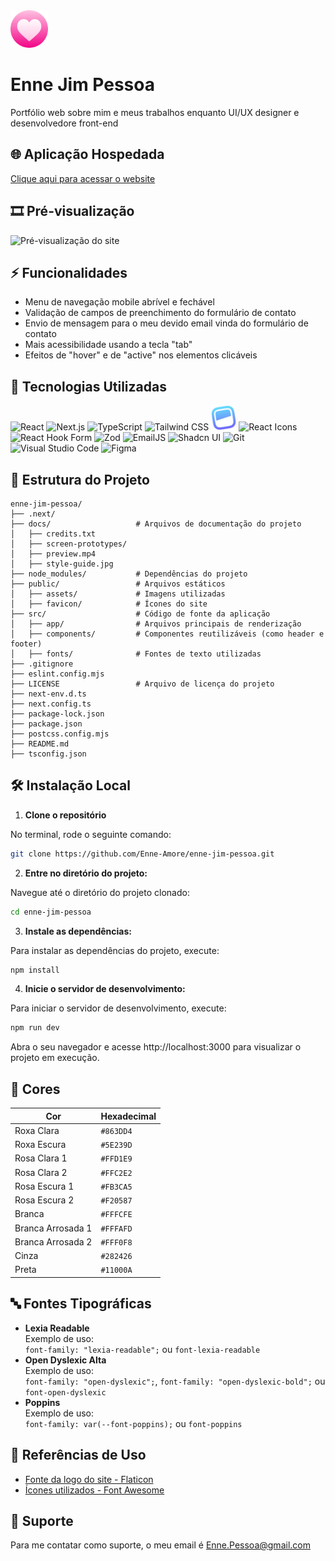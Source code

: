 <img src="public/favicon/apple-touch-icon.png" alt="Logo do site" width="60" height="60">

# Enne Jim Pessoa

 Portfólio web sobre mim e meus trabalhos enquanto UI/UX designer e desenvolvedore front-end


## 🌐 Aplicação Hospedada

 [Clique aqui para acessar o website](https://enne-jim-pessoa.vercel.app)


## 🎞️ Pré-visualização

 <img src="public/assets/preview.gif" alt="Pré-visualização do site" width="340" height="200">


## ⚡ Funcionalidades

 - Menu de navegação mobile abrível e fechável
 - Validação de campos de preenchimento do formulário de contato
 - Envio de mensagem para o meu devido email vinda do formulário de contato
 - Mais acessibilidade usando a tecla "tab"
 - Efeitos de "hover" e de "active" nos elementos  clicáveis


## 🚀 Tecnologias Utilizadas

 <p align="left">
   <img src="https://cdn.jsdelivr.net/gh/devicons/devicon/icons/react/react-original.svg" title="React" alt="React" width="40" height="40"/>
   <img src="https://cdn.jsdelivr.net/gh/devicons/devicon/icons/nextjs/nextjs-original.svg" title="Next.js" alt="Next.js" width="40" height="40"/>
   <img src="https://cdn.jsdelivr.net/gh/devicons/devicon/icons/typescript/typescript-original.svg" title="TypeScript" alt="TypeScript" width="40" height="40"/>
   <img src="https://cdn.jsdelivr.net/gh/devicons/devicon/icons/tailwindcss/tailwindcss-original.svg" title="Tailwind CSS" alt="Tailwind CSS" width="40" height="40"/>
   <img src="https://raw.githubusercontent.com/nuxt/modules/main/icons/headlessui.png" title="Headless UI" alt="Headless UI" width="40" height="40"/>
   <img src="https://raw.githubusercontent.com/react-icons/react-icons/master/react-icons.svg" title="React Icons" alt="React Icons" width="40" height="40"/>
   <img src="https://encrypted-tbn0.gstatic.com/images?q=tbn:ANd9GcRXdKj0luKnS60quv6sXxn5JzSZ8Mk0kcFbAA&s" title="React Hook Form" alt="React Hook Form" width="40" height="40"/>
   <img src="https://miro.medium.com/v2/resize:fit:1080/1*9l9kbbiuFHWVqcjUJZcdYw.png" title="Zod" alt="Zod" width="40" height="40"/>
   <img src="https://www.emailjs.com/logo.png" title="EmailJS" alt="EmailJS" width="40" height="40"/>
   <img src="https://avatars.githubusercontent.com/u/139895814?v=4" title="Shadcn UI" alt="Shadcn UI" width="40" height="40"/>
   <img src="https://cdn.jsdelivr.net/gh/devicons/devicon/icons/git/git-original.svg" title="Git" alt="Git" width="40" height="40"/>
   <img src="https://upload.wikimedia.org/wikipedia/commons/thumb/9/9a/Visual_Studio_Code_1.35_icon.svg/1200px-Visual_Studio_Code_1.35_icon.svg.png" title="Visual Studio Code" alt="Visual Studio Code" width="40" height="40"/>
   <img src="https://blog.greggant.com/images/posts/2019-04-25-figma/Figma.png" title="Figma" alt="Figma" width="40" height="40"/>
 </p>


## 📂 Estrutura do Projeto

 ```plaintext
 enne-jim-pessoa/
 ├── .next/
 ├── docs/                   # Arquivos de documentação do projeto
 │   ├── credits.txt
 │   ├── screen-prototypes/ 
 │   ├── preview.mp4
 │   ├── style-guide.jpg
 ├── node_modules/           # Dependências do projeto
 ├── public/                 # Arquivos estáticos
 │   ├── assets/             # Imagens utilizadas
 │   ├── favicon/            # Ícones do site
 ├── src/                    # Código de fonte da aplicação
 │   ├── app/                # Arquivos principais de renderização
 │   ├── components/         # Componentes reutilizáveis (como header e footer)
 │   ├── fonts/              # Fontes de texto utilizadas
 ├── .gitignore
 ├── eslint.config.mjs
 ├── LICENSE                 # Arquivo de licença do projeto
 ├── next-env.d.ts
 ├── next.config.ts
 ├── package-lock.json
 ├── package.json
 ├── postcss.config.mjs
 ├── README.md
 ├── tsconfig.json
 ```


## 🛠️ Instalação Local

 1. **Clone o repositório**
 
 No terminal, rode o seguinte comando:
 
 ```bash
 git clone https://github.com/Enne-Amore/enne-jim-pessoa.git
 ```
 
 2. **Entre no diretório do projeto:**
 
 Navegue até o diretório do projeto clonado:
 
 ```bash
 cd enne-jim-pessoa
 ```
 
 3. **Instale as dependências:**
 
 Para instalar as dependências do projeto, execute:
 
 ```bash
 npm install
 ```
 4. **Inicie o servidor de desenvolvimento:**
 
 Para iniciar o servidor de desenvolvimento, execute:

 ```bash
 npm run dev
 ```
 
 Abra o seu navegador e acesse http://localhost:3000 para visualizar o projeto em execução.


## 🌈 Cores

 | Cor               | Hexadecimal |
 | ----------------- | ----------- |
 | Roxa Clara        | `#863DD4`   |
 | Roxa Escura       | `#5E239D`   |
 | Rosa Clara 1      | `#FFD1E9`   |
 | Rosa Clara 2      | `#FFC2E2`   |
 | Rosa Escura 1     | `#FB3CA5`   |
 | Rosa Escura 2     | `#F20587`   |
 | Branca            | `#FFFCFE`   |
 | Branca Arrosada 1 | `#FFFAFD`   |
 | Branca Arrosada 2 | `#FFF0F8`   |
 | Cinza             | `#282426`   |
 | Preta             | `#11000A`   |


## 🔤 Fontes Tipográficas

 - **Lexia Readable**  
   Exemplo de uso:  
   `font-family: "lexia-readable";` ou `font-lexia-readable`
 - **Open Dyslexic Alta**  
   Exemplo de uso:  
   `font-family: "open-dyslexic";`, `font-family: "open-dyslexic-bold";` ou `font-open-dyslexic`
 - **Poppins**  
   Exemplo de uso:  
   `font-family: var(--font-poppins);` ou `font-poppins`


## 🌟 Referências de Uso

 - [Fonte da logo do site - Flaticon](https://www.flaticon.com/br/icones-gratis/coracao)
 - [Ícones utilizados - Font Awesome](https://react-icons.github.io/react-icons/icons/fa6)


## 🔧 Suporte

 Para me contatar como suporte, o meu email é [Enne.Pessoa@gmail.com](mailto:Enne.Pessoa@gmail.com)

